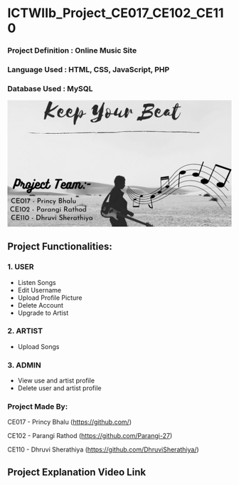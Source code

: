 # ICTWIIb_Project_CE017_CE102_CE110

### Project Definition : Online Music Site 

### Language Used      : HTML, CSS, JavaScript, PHP

### Database Used      : MySQL
![picture](img/Introduction.png)
## Project Functionalities:
### 1. USER
- Listen Songs
- Edit Username
- Upload Profile Picture
- Delete Account
- Upgrade to Artist
### 2. ARTIST
- Upload Songs
### 3. ADMIN
- View use and artist profile
- Delete user and artist profile
### Project Made By:

CE017 - Princy Bhalu (https://github.com/)

CE102 - Parangi Rathod (https://github.com/Parangi-27)

CE110 - Dhruvi Sherathiya (https://github.com/DhruviSherathiya/)

## Project Explanation Video Link
